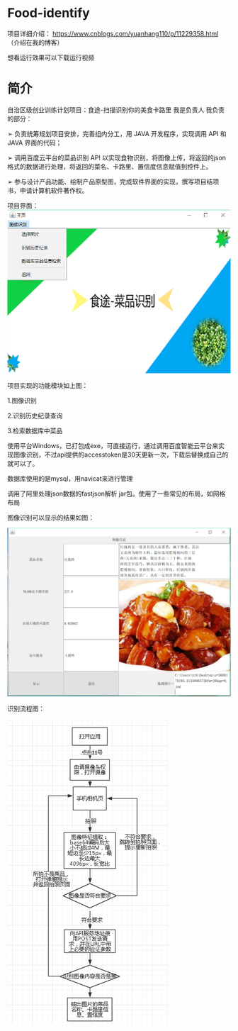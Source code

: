 # Food-identify
项目详细介绍：
https://www.cnblogs.com/yuanhang110/p/11229358.html  （介绍在我的博客）

想看运行效果可以下载运行视频

# 简介
自治区级创业训练计划项目：食途-扫描识别你的美食卡路里 
我是负责人
我负责的部分：

➢ 负责统筹规划项目安排，完善组内分工，用 JAVA 开发程序，实现调用 API 和 JAVA 界面的代码；

➢ 调用百度云平台的菜品识别 API 以实现食物识别，将图像上传，将返回的json格式的数据进行处理，将返回的菜名、卡路里、置信度信息赋值到控件上。

➢ 参与设计产品功能、绘制产品原型图，完成软件界面的实现，撰写项目结项书，申请计算机软件著作权。

项目界面：
![image](https://github.com/yuanhang110/Food-identify/blob/master/食途界面.png)

项目实现的功能模块如上图：

1.图像识别

2.识别历史纪录查询

3.检索数据库中菜品

使用平台Windows，已打包成exe，可直接运行，通过调用百度智能云平台来实现图像识别，不过api提供的accesstoken是30天更新一次，下载后替换成自己的就可以了。

数据库使用的是mysql，用navicat来进行管理

调用了阿里处理json数据的fastjson解析 jar包。使用了一些常见的布局，如网格布局

图像识别可以显示的结果如图：

![image](https://github.com/yuanhang110/Food-identify/blob/master/识别结果：红烧肉.png)

识别流程图：

![image](https://github.com/yuanhang110/Food-identify/blob/master/食物识别流程图.PNG)
